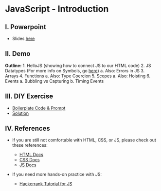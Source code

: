 # JavaScript - Introduction
## I. Powerpoint
- Slides [here](./JavaScriptIntro.pdf)

## II. Demo
**Outline:**
    1. HelloJS (showing how to connect JS to our HTML code)
    2. JS Datatypes (For more info on Symbols, go [here](https://javascript.info/symbol))
        a. Also: Errors in JS
    3. Arrays
    4. Functions
        a. Also: Type Coercion
    5. Scopes
        a. Also: Hoisting
    6. Events
        a. Bubbling vs Capturing
        b. Timing Events

## III. DIY Exercise
- [Boilerplate Code & Prompt](./7-diy-dom/)
- [Solution](./7-diy-dom/solution.js)

## IV. References
- If you are still not comfortable with HTML, CSS, or JS, please check out these references:
    - [HTML Docs](https://htmlreference.io/)
    - [CSS Docs](https://cssreference.io/)
    - [JS Docs](https://developer.mozilla.org/en-US/docs/Web/JavaScript)

- If you need more hands-on practice with JS:
    - [Hackerrank Tutorial for JS](https://www.hackerrank.com/domains/tutorials/10-days-of-javascript)